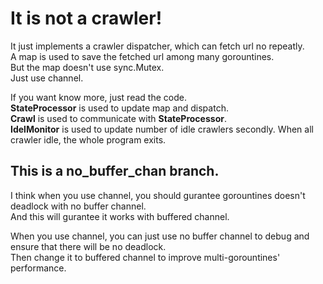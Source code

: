 # It is not a crawler!

It just implements a crawler dispatcher, which can fetch url no repeatly.  
A map is used to save the fetched url among many gorountines.  
But the map doesn't use sync.Mutex.  
Just use channel.  

If you want know more, just read the code.  
__StateProcessor__ is used to update map and dispatch.  
__Crawl__ is used to communicate with __StateProcessor__.   
__IdelMonitor__ is used to update number of idle crawlers secondly. When all crawler idle, the whole program exits.  

## This is a no_buffer_chan branch.
I think when you use channel, you should gurantee gorountines doesn't deadlock with no buffer channel.  
And this will gurantee it works with buffered channel.  

When you use channel, you can just use no buffer channel to debug and ensure that there will be no deadlock.  
Then change it to buffered channel to improve multi-gorountines' performance.     
